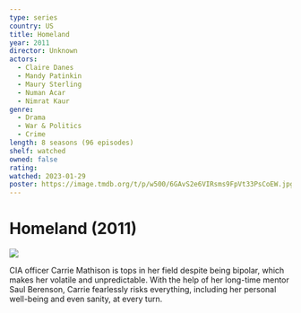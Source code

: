 ```yaml
---
type: series
country: US
title: Homeland
year: 2011
director: Unknown
actors:
  - Claire Danes
  - Mandy Patinkin
  - Maury Sterling
  - Numan Acar
  - Nimrat Kaur
genre:
  - Drama
  - War & Politics
  - Crime
length: 8 seasons (96 episodes)
shelf: watched
owned: false
rating:
watched: 2023-01-29
poster: https://image.tmdb.org/t/p/w500/6GAvS2e6VIRsms9FpVt33PsCoEW.jpg
---
```


# Homeland (2011)

![](https://image.tmdb.org/t/p/w500/6GAvS2e6VIRsms9FpVt33PsCoEW.jpg)

CIA officer Carrie Mathison is tops in her field despite being bipolar, which makes her volatile and unpredictable. With the help of her long-time mentor Saul Berenson, Carrie fearlessly risks everything, including her personal well-being and even sanity, at every turn.